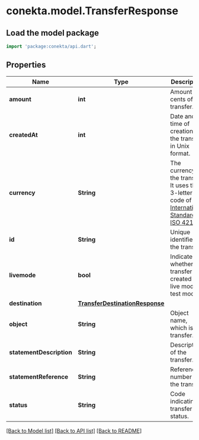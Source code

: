 # conekta.model.TransferResponse

## Load the model package
```dart
import 'package:conekta/api.dart';
```

## Properties
Name | Type | Description | Notes
------------ | ------------- | ------------- | -------------
**amount** | **int** | Amount in cents of the transfer. | [optional] 
**createdAt** | **int** | Date and time of creation of the transfer in Unix format. | [optional] 
**currency** | **String** | The currency of the transfer. It uses the 3-letter code of the [International Standard ISO 4217.](https://es.wikipedia.org/wiki/ISO_4217) | [optional] 
**id** | **String** | Unique identifier of the transfer. | [optional] 
**livemode** | **bool** | Indicates whether the transfer was created in live mode or test mode. | [optional] 
**destination** | [**TransferDestinationResponse**](TransferDestinationResponse.md) |  | [optional] 
**object** | **String** | Object name, which is transfer. | [optional] 
**statementDescription** | **String** | Description of the transfer. | [optional] 
**statementReference** | **String** | Reference number of the transfer. | [optional] 
**status** | **String** | Code indicating transfer status. | [optional] 

[[Back to Model list]](../README.md#documentation-for-models) [[Back to API list]](../README.md#documentation-for-api-endpoints) [[Back to README]](../README.md)


